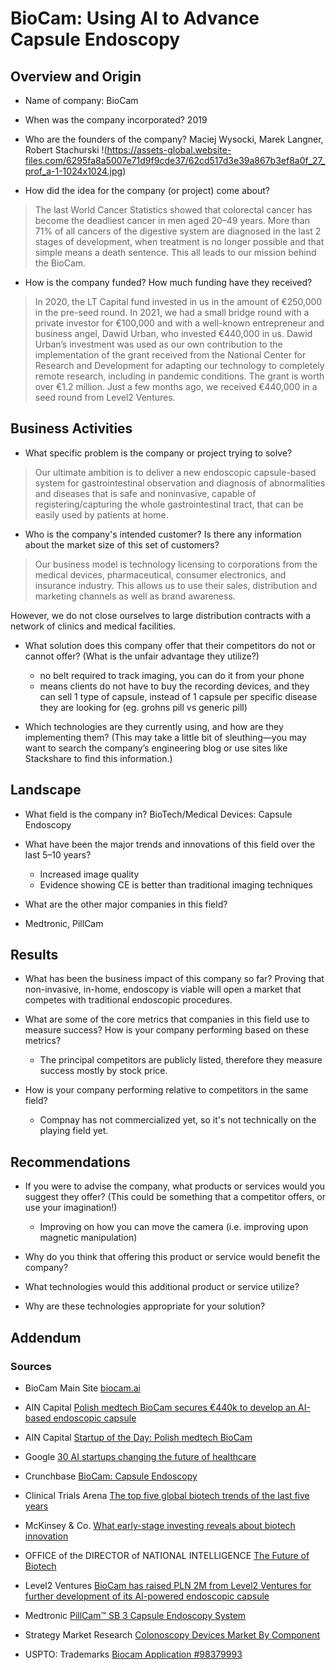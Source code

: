 # BioCam: Using AI to Advance Capsule Endoscopy

## Overview and Origin

* Name of company: BioCam

* When was the company incorporated? 2019

* Who are the founders of the company? Maciej Wysocki, Marek Langner, Robert Stachurski
!(https://assets-global.website-files.com/6295fa8a5007e71d9f9cde37/62cd517d3e39a867b3ef8a0f_27_prof_a-1-1024x1024.jpg)

* How did the idea for the company (or project) come about? 
> The last World Cancer Statistics showed that colorectal cancer has become the deadliest cancer in men aged 20–49 years.
> More than 71% of all cancers of the digestive system are diagnosed in the last 2 stages of development, when treatment is no longer possible and that simple means a death sentence. This all leads to our mission behind the BioCam.

* How is the company funded? How much funding have they received?
> In 2020, the LT Capital fund invested in us in the amount of €250,000 in the pre-seed round.
> In 2021, we had a small bridge round with a private investor for €100,000 and with a well-known entrepreneur and business angel, Dawid Urban, who invested €440,000 in us. Dawid Urban’s investment was used as our own contribution to the implementation of the grant received from the National Center for Research and Development for adapting our technology to completely remote research, including in pandemic conditions. The grant is worth over €1.2 million.
Just a few months ago, we received €440,000 in a seed round from Level2 Ventures.

## Business Activities

* What specific problem is the company or project trying to solve?
> Our ultimate ambition is to deliver a new endoscopic capsule-based system for gastrointestinal observation and diagnosis of abnormalities and diseases that is safe and noninvasive, capable of registering/capturing the whole gastrointestinal tract, that can be easily used by patients at home.

* Who is the company's intended customer? Is there any information about the market size of this set of customers?
> Our business model is technology licensing to corporations from the medical devices, pharmaceutical, consumer electronics, and insurance industry. This allows us to use their sales, distribution and marketing channels as well as brand awareness.

However, we do not close ourselves to large distribution contracts with a network of clinics and medical facilities.
>

* What solution does this company offer that their competitors do not or cannot offer? (What is the unfair advantage they utilize?)
    - no belt required to track imaging, you can do it from your phone
    - means clients do not have to buy the recording devices, and they can sell 1 type of capsule,
    instead of 1 capsule per specific disease they are looking for (eg. grohns pill vs generic pill)

* Which technologies are they currently using, and how are they implementing them? (This may take a little bit of sleuthing&mdash;you may want to search the company’s engineering blog or use sites like Stackshare to find this information.)

## Landscape

* What field is the company in? BioTech/Medical Devices: Capsule Endoscopy

* What have been the major trends and innovations of this field over the last 5&ndash;10 years?
    - Increased image quality
    - Evidence showing CE is better than traditional imaging techniques

* What are the other major companies in this field?
- Medtronic, PillCam
## Results

* What has been the business impact of this company so far?
Proving that non-invasive, in-home, endoscopy is viable will open a market that
competes with traditional endoscopic procedures.

* What are some of the core metrics that companies in this field use to measure success? How is your company performing based on these metrics?
    - The principal competitors are publicly listed, therefore they measure success mostly by 
    stock price. 

* How is your company performing relative to competitors in the same field?
    - Compnay has not commercialized yet, so it's not technically on the playing field yet.

## Recommendations

* If you were to advise the company, what products or services would you suggest they offer? (This could be something that a competitor offers, or use your imagination!)
  - Improving on how you can move the camera (i.e. improving upon magnetic manipulation)

* Why do you think that offering this product or service would benefit the company?

* What technologies would this additional product or service utilize?

* Why are these technologies appropriate for your solution?

## Addendum
### Sources
* BioCam Main Site [biocam.ai](https://www.biocam.ai/)

* AIN Capital [Polish medtech BioCam secures €440k to develop an AI-based endoscopic capsule](https://ain.capital/2023/05/11/biocam-secures-440k/)

* AIN Capital [Startup of the Day: Polish medtech BioCam](https://ain.capital/2023/08/01/startup-of-the-day-polish-medtech-biocam/)

* Google [30 AI startups changing the future of healthcare](https://blog.google/outreach-initiatives/entrepreneurs/30-ai-startups-changing-the-future-of-healthcare/)

* Crunchbase [BioCam: Capsule Endoscopy](https://www.crunchbase.com/organization/biocam)

* Clinical Trials Arena [The top five global biotech trends of the last five years](https://www.clinicaltrialsarena.com/sponsored/the-top-five-global-biotech-trends-of-the-last-five-years/)

* McKinsey & Co. [What early-stage investing reveals about biotech innovation](https://www.mckinsey.com/industries/life-sciences/our-insights/what-early-stage-investing-reveals-about-biotech-innovation)

* OFFICE of the DIRECTOR of NATIONAL INTELLIGENCE [The Future of Biotech](https://www.dni.gov/files/images/globalTrends/GT2040/NIC-2021-02494--Future-of-Biotech--Unsourced--14May21.pdf)

* Level2 Ventures [BioCam has raised PLN 2M from Level2 Ventures for further development of its AI-powered endoscopic capsule](https://level2.vc/biocam-has-raised-pln-2m-from-level2-ventures-for-further-development-of-its-ai-powered-endoscopic-capsule/)

* Medtronic [PillCam™ SB 3 Capsule Endoscopy System](https://www.medtronic.com/covidien/en-us/products/capsule-endoscopy/pillcam-sb3-system.html)

* Strategy Market Research [Colonoscopy Devices Market By Component](https://www.strategicmarketresearch.com/market-report/colonoscopy-devices-market)

* USPTO: Trademarks [Biocam Application #98379993](https://uspto.report/TM/98379993)